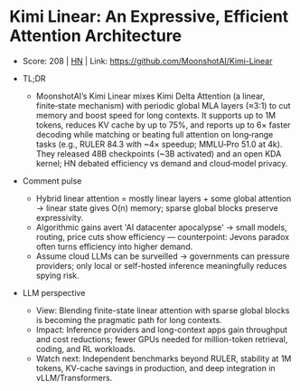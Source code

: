 # Kimi Linear: An Expressive, Efficient Attention Architecture

- Score: 208 | [HN](https://news.ycombinator.com/item?id=45766937) | Link: https://github.com/MoonshotAI/Kimi-Linear

- TL;DR
  - MoonshotAI’s Kimi Linear mixes Kimi Delta Attention (a linear, finite‑state mechanism) with periodic global MLA layers (≈3:1) to cut memory and boost speed for long contexts. It supports up to 1M tokens, reduces KV cache by up to 75%, and reports up to 6× faster decoding while matching or beating full attention on long‑range tasks (e.g., RULER 84.3 with ~4× speedup; MMLU‑Pro 51.0 at 4k). They released 48B checkpoints (~3B activated) and an open KDA kernel; HN debated efficiency vs demand and cloud‑model privacy.

- Comment pulse
  - Hybrid linear attention = mostly linear layers + some global attention → linear state gives O(n) memory; sparse global blocks preserve expressivity.
  - Algorithmic gains avert 'AI datacenter apocalypse' → small models, routing, price cuts show efficiency — counterpoint: Jevons paradox often turns efficiency into higher demand.
  - Assume cloud LLMs can be surveilled → governments can pressure providers; only local or self-hosted inference meaningfully reduces spying risk.

- LLM perspective
  - View: Blending finite-state linear attention with sparse global blocks is becoming the pragmatic path for long contexts.
  - Impact: Inference providers and long-context apps gain throughput and cost reductions; fewer GPUs needed for million-token retrieval, coding, and RL workloads.
  - Watch next: Independent benchmarks beyond RULER, stability at 1M tokens, KV-cache savings in production, and deep integration in vLLM/Transformers.
